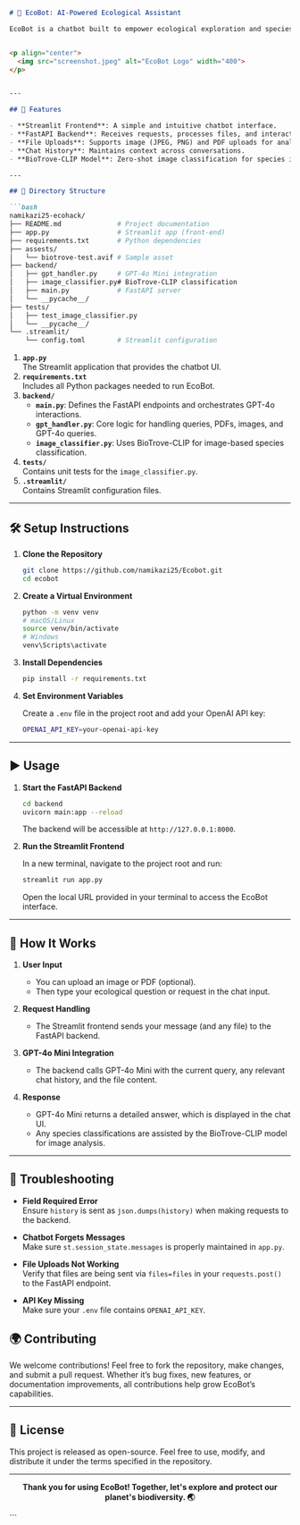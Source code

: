 ```markdown
# 🌱 EcoBot: AI-Powered Ecological Assistant

EcoBot is a chatbot built to empower ecological exploration and species identification. It leverages **GPT-4o Mini** for intelligent responses, supports **chat history persistence**, and can **analyze images and PDFs** to provide insights into biodiversity, species traits, and ecological questions.


<p align="center">
  <img src="screenshot.jpeg" alt="EcoBot Logo" width="400">
</p>


---

## 🚀 Features

- **Streamlit Frontend**: A simple and intuitive chatbot interface.
- **FastAPI Backend**: Receives requests, processes files, and interacts with GPT-4o Mini.
- **File Uploads**: Supports image (JPEG, PNG) and PDF uploads for analysis.
- **Chat History**: Maintains context across conversations.
- **BioTrove-CLIP Model**: Zero-shot image classification for species identification.

---

## 📂 Directory Structure

```bash
namikazi25-ecohack/
├── README.md              # Project documentation
├── app.py                 # Streamlit app (front-end)
├── requirements.txt       # Python dependencies
├── assests/
│   └── biotrove-test.avif # Sample asset
├── backend/
│   ├── gpt_handler.py     # GPT-4o Mini integration
│   ├── image_classifier.py# BioTrove-CLIP classification
│   ├── main.py            # FastAPI server
│   └── __pycache__/
├── tests/
│   ├── test_image_classifier.py
│   └── __pycache__/
└── .streamlit/
    └── config.toml        # Streamlit configuration
```

1. **`app.py`**  
   The Streamlit application that provides the chatbot UI.  
2. **`requirements.txt`**  
   Includes all Python packages needed to run EcoBot.  
3. **`backend/`**  
   - **`main.py`**: Defines the FastAPI endpoints and orchestrates GPT-4o interactions.  
   - **`gpt_handler.py`**: Core logic for handling queries, PDFs, images, and GPT-4o queries.  
   - **`image_classifier.py`**: Uses BioTrove-CLIP for image-based species classification.  
4. **`tests/`**  
   Contains unit tests for the `image_classifier.py`.  
5. **`.streamlit/`**  
   Contains Streamlit configuration files.

---

## 🛠️ Setup Instructions

1. **Clone the Repository**

   ```bash
   git clone https://github.com/namikazi25/Ecobot.git
   cd ecobot
   ```

2. **Create a Virtual Environment**

   ```bash
   python -m venv venv
   # macOS/Linux
   source venv/bin/activate
   # Windows
   venv\Scripts\activate
   ```

3. **Install Dependencies**

   ```bash
   pip install -r requirements.txt
   ```

4. **Set Environment Variables**

   Create a `.env` file in the project root and add your OpenAI API key:

   ```bash
   OPENAI_API_KEY=your-openai-api-key
   ```

---

## ▶️ Usage

1. **Start the FastAPI Backend**

   ```bash
   cd backend
   uvicorn main:app --reload
   ```

   The backend will be accessible at `http://127.0.0.1:8000`.

2. **Run the Streamlit Frontend**

   In a new terminal, navigate to the project root and run:

   ```bash
   streamlit run app.py
   ```

   Open the local URL provided in your terminal to access the EcoBot interface.

---

## 🤖 How It Works

1. **User Input**  
   - You can upload an image or PDF (optional).
   - Then type your ecological question or request in the chat input.

2. **Request Handling**  
   - The Streamlit frontend sends your message (and any file) to the FastAPI backend.

3. **GPT-4o Mini Integration**  
   - The backend calls GPT-4o Mini with the current query, any relevant chat history, and the file content.

4. **Response**  
   - GPT-4o Mini returns a detailed answer, which is displayed in the chat UI.
   - Any species classifications are assisted by the BioTrove-CLIP model for image analysis.

---

## 📌 Troubleshooting

- **Field Required Error**  
  Ensure `history` is sent as `json.dumps(history)` when making requests to the backend.

- **Chatbot Forgets Messages**  
  Make sure `st.session_state.messages` is properly maintained in `app.py`.

- **File Uploads Not Working**  
  Verify that files are being sent via `files=files` in your `requests.post()` to the FastAPI endpoint.

- **API Key Missing**  
  Make sure your `.env` file contains `OPENAI_API_KEY`.


## 🌍 Contributing

We welcome contributions! Feel free to fork the repository, make changes, and submit a pull request. Whether it’s bug fixes, new features, or documentation improvements, all contributions help grow EcoBot’s capabilities.

---

## 📜 License

This project is released as open-source. Feel free to use, modify, and distribute it under the terms specified in the repository.

---

<p align="center">
  <strong>Thank you for using EcoBot! Together, let's explore and protect our planet's biodiversity. 🌏</strong>
</p>
```
